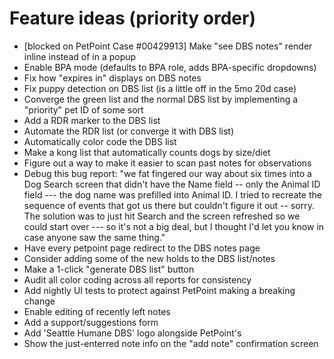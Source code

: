 # Feature ideas (priority order)
* [blocked on PetPoint Case #00429913] Make "see DBS notes" render inline instead of in a popup
* Enable BPA mode (defaults to BPA role, adds BPA-specific dropdowns)
* Fix how "expires in" displays on DBS notes
* Fix puppy detection on DBS list (is a little off in the 5mo 20d case)
* Converge the green list and the normal DBS list by implementing a "priority" pet ID of some sort
* Add a RDR marker to the DBS list
* Automate the RDR list (or converge it with DBS list)
* Automatically color code the DBS list
* Make a kong list that automatically counts dogs by size/diet
* Figure out a way to make it easier to scan past notes for observations
* Debug this bug report:
    "we fat fingered our way about six times into a Dog Search screen that didn't have the Name field -- only the Animal ID field --- the dog name was prefilled into Animal ID.  I tried to recreate the sequence of events that got us there but couldn't figure it out -- sorry.  The solution was to just hit Search and the screen refreshed so we could start over --- so it's not a big deal, but I thought I'd let you know in case anyone saw the same thing."
* Have every petpoint page redirect to the DBS notes page
* Consider adding some of the new holds to the DBS list/notes
* Make a 1-click "generate DBS list" button
* Audit all color coding across all reports for consistency
* Add nightly UI tests to protect against PetPoint making a breaking change
* Enable editing of recently left notes
* Add a support/suggestions form
* Add 'Seattle Humane DBS' logo alongside PetPoint's
* Show the just-enterred note info on the "add note" confirmation screen
